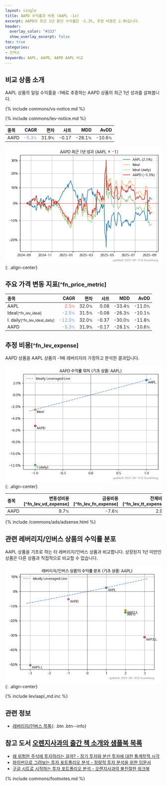 ```yaml
---
layout: single
title: AAPD 수익률과 비용 (AAPL -1x)
excerpt: AAPD의 최근 1년 환산 수익률은 -5.3%, 추정 비용은 2.9%입니다.
header:
  overlay_color: "#333"
  show_overlay_excerpt: false
toc: true
categories:
- 인버스
keywords: AAPL, AAPD, AAPD AAPL 비교
---
```


## 비교 상품 소개


AAPL 상품의 일일 수익률을 -1배로 추종하는 AAPD 상품의 최근 1년 성과를 살펴봅니다.





{% include commons/vs-notice.md %}

{% include commons/lev-notice.md %}

| **종목** | **CAGR** | **편차** | **샤프** | **MDD** | **AvDD** |
| :------------ | ------: | -----------: | -------: | ------: | -------: |
| AAPD | <span style="color: cornflowerblue">-5.3<small>%</small></span> | 31.9<small>%</small> | -0.17 | -28.1<small>%</small> | -10.6<small>%</small> |

<!-- more -->


![AAPD](/lev/images/aapd.png){: .align-center}


## 주요 가격 변동 지표<small>[^fn_price_metric]</small>


| **종목** | **CAGR** | **편차** | **샤프** | **MDD** | **AvDD** |
| :------------ | ------: | -----------: | -------: | ------: | -------: |
| AAPL | <span style="color: tomato">2.5<small>%</small></span> | 32.0<small>%</small> | 0.08 | -33.4<small>%</small> | -11.0<small>%</small> |
| Ideal<small>[^fn_lev_ideal]</small> | <span style="color: cornflowerblue">-2.5<small>%</small></span> | 31.5<small>%</small> | -0.08 | -26.3<small>%</small> | -10.1<small>%</small> |
| I. daily<small>[^fn_lev_ideal_daily]</small> | <span style="color: cornflowerblue">-12.0<small>%</small></span> | 32.0<small>%</small> | -0.37 | -30.0<small>%</small> | -11.8<small>%</small> |
| AAPD | <span style="color: cornflowerblue">-5.3<small>%</small></span> | 31.9<small>%</small> | -0.17 | -28.1<small>%</small> | -10.6<small>%</small> |


## 추정 비용<small>[^fn_lev_expense]</small><a id="expense"></a>

AAPD 상품을 AAPL 상품의 -1배 레버리지라 가정하고 분석한 결과입니다.

![AAPD](/lev/images/aapd_ideal.png){: .align-center}

| **종목** | **변동성비용**[^fn_lev_vd_expense] | **금융비용**[^fn_lev_fn_expense] | **전체비용**[^fn_lev_tt_expense] |
| :------------ | ------: | -----------: | -------: |
| AAPD | 9.7<small>%</small> | -7.6<small>%</small> | 2.9<small>%</small> |

{% include /commons/ads/adsense.html %}



## 관련 레버리지/인버스 상품의 수익률 분포

AAPL 상품을 기초로 하는 타 레버리지/인버스 상품과 비교합니다. 상장된지 1년 미만인 상품은 다른 상품과 직접적으로 비교할 수 없습니다.

![AAPL](/lev/images/aapl_ideal.png){: .align-center}

{% include lev/aapl_md.inc %}


## 관련 정보

- [레버리지/인버스 목록](/lev/){: .btn .btn--info}


## 참고 도서 [오렌지사과의 출간 책 소개와 샘플북 목록](https://kongdori.tistory.com/691)

- [왜 위험한 주식에 투자하라는 걸까? - 장기 투자와 분산 투자에 대한 통계학적 시각](https://kongdori.tistory.com/421)
- [파이썬으로 그려보는 투자 포트폴리오 분석  - 정량적 투자 분석을 위한 입문서](https://kongdori.tistory.com/643)
- [구글 시트로 시작하는 투자 포트폴리오 분석 - 오렌지사과의 불친절한 워크북](https://kongdori.tistory.com/449)

{% include commons/footnotes.md %}